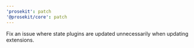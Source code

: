```yaml
---
'prosekit': patch
'@prosekit/core': patch
---
```


Fix an issue where state plugins are updated unnecessarily when updating extensions.
